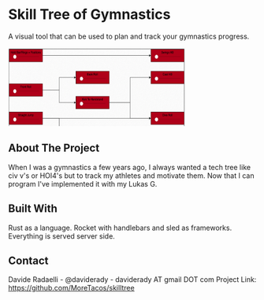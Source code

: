 # Skill Tree of Gymnastics
A visual tool that can be used to plan and track your gymnastics progress.

<img src="./skilltree_web/static/img/skilltree.png" alt="Screenshot" width="360" height="160">

## About The Project
When I was a gymnastics a few years ago, I always wanted a tech tree like civ v's or HOI4's but to track my athletes and motivate them. Now that I can program I've implemented it with my Lukas G.

## Built With
Rust as a language. Rocket with handlebars and sled as frameworks. Everything is served server side.

## Contact
Davide Radaelli - @daviderady - daviderady AT gmail DOT com
Project Link: https://github.com/MoreTacos/skilltree
